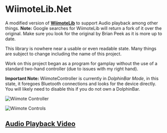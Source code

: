 # WiimoteLib.Net

A modified version of **[WiimoteLib](https://github.com/BrianPeek/WiimoteLib)** to support Audio playback among other things. **Note:** Google searches for WiimoteLib will return a fork of it over the original. Make sure you look for the original by Brian Peek as it is more up to date.

This library is nowhere near a usable or even readable state. Many things are subject to change including the name of this project.

Work on this project began as a program for gamplay without the use of a standard two-hand controller (due to issues with my right hand).

**Important Note:** WiimoteController is currently in *DolphinBar Mode*, in this state, it foregoes Bluetooth connections and looks for the device directly. You will likely need to disable this if you do not own a DolphinBar.

![Wiimote Controller](https://i.imgur.com/Wey0X1b.png)

![Wiimote Controls](https://i.imgur.com/GesA6b3.png)

## [Audio Playback Video](https://youtu.be/vNItdVw6ONs)
